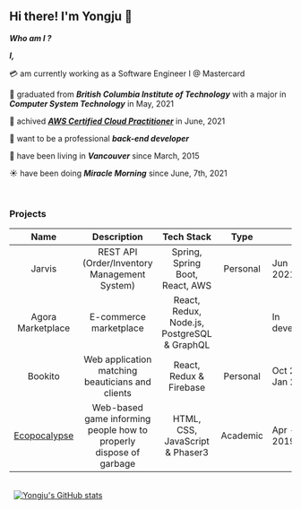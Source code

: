 ## Hi there! I'm Yongju 🙂

_**Who am I ?**_

_**I,**_ 

💳 am currently working as a Software Engineer I @ Mastercard

🏫 graduated from _**British Columbia Institute of Technology**_ with a major in _**Computer System Technology**_ in May, 2021

📝 achived _**[AWS Certified Cloud Practitioner](https://www.credly.com/badges/f5ca3045-c866-4e27-abd2-9b807797b009)**_ in June, 2021

🧐 want to be a professional _**back-end developer**_

🛬 have been living in _**Vancouver**_ since March, 2015

☀️ have been doing _**Miracle Morning**_ since June, 7th, 2021

&nbsp;
### Projects
| Name | Description | Tech Stack | Type |  |
|:---:|:---:|:---:|:---:|:---|
| Jarvis | REST API (Order/Inventory Management System) | Spring, Spring Boot, React, AWS | Personal | Jun - Jul 2021 |
| Agora Marketplace | E-commerce marketplace | React, Redux, Node.js, PostgreSQL & GraphQL |  | In development |
| Bookito | Web application matching beauticians and clients | React, Redux & Firebase | Personal | Oct 2020 - Jan 2021 |
| [Ecopocalypse](https://kwonyongju.github.io/Ecopocalypse/) | Web-based game informing people how to properly dispose of garbage | HTML, CSS, JavaScript & Phaser3 | Academic | Apr - May 2019 |

\
&nbsp;
[![Yongju's GitHub stats](https://github-readme-stats.vercel.app/api?username=yongjukwon)](https://github.com/anuraghazra/github-readme-stats)
